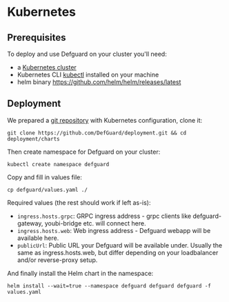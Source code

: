 # Kubernetes

## Prerequisites

To deploy and use Defguard on your cluster you'll need:

* a [Kubernetes cluster](https://kubernetes.io/docs/setup/)
* Kubernetes CLI [kubectl](https://kubernetes.io/docs/reference/kubectl/) installed on your machine
* helm binary https://github.com/helm/helm/releases/latest

## Deployment

We prepared a [git repository](https://github.com/DefGuard/deployment) with Kubernetes configuration, clone it:

```
git clone https://github.com/DefGuard/deployment.git && cd deployment/charts
```

Then create namespace for Defguard on your cluster:

```
kubectl create namespace defguard
```

Copy and fill in values file:

```
cp defguard/values.yaml ./
```

Required values (the rest should work if left as-is):

* `ingress.hosts.grpc`: GRPC ingress address - grpc clients like defguard-gateway, youbi-bridge etc. will connect here.
* `ingress.hosts.web`: Web ingress address - Defguard webapp will be available here.
* `publicUrl`: Public URL your Defguard will be available under. Usually the same as ingress.hosts.web, but differ depending on your loadbalancer and/or reverse-proxy setup.

And finally install the Helm chart in the namespace:

```
helm install --wait=true --namespace defguard defguard defguard -f values.yaml
```
